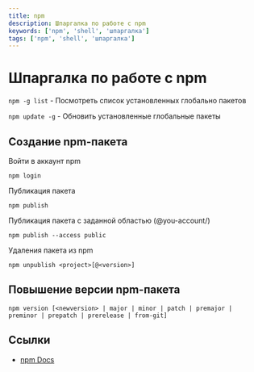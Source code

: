 ```yaml
---
title: npm
description: Шпаргалка по работе с npm
keywords: ['npm', 'shell', 'шпаргалка']
tags: ['npm', 'shell', 'шпаргалка']
---
```


# Шпаргалка по работе с npm

`npm -g list` - Посмотреть список установленных глобально пакетов

`npm update -g` - Обновить установленные глобальные пакеты

## Создание npm-пакета
Войти в аккаунт npm
```shell
npm login
```

Публикация пакета
```shell
npm publish
```

Публикация пакета с заданной областью (@you-account/)
```shell
npm publish --access public
```

Удаления пакета из npm
```shell
npm unpublish <project>[@<version>]
```

## Повышение версии npm-пакета

```shell
npm version [<newversion> | major | minor | patch | premajor | preminor | prepatch | prerelease | from-git]
```

## Ссылки

- [npm Docs](https://docs.npmjs.com/)
